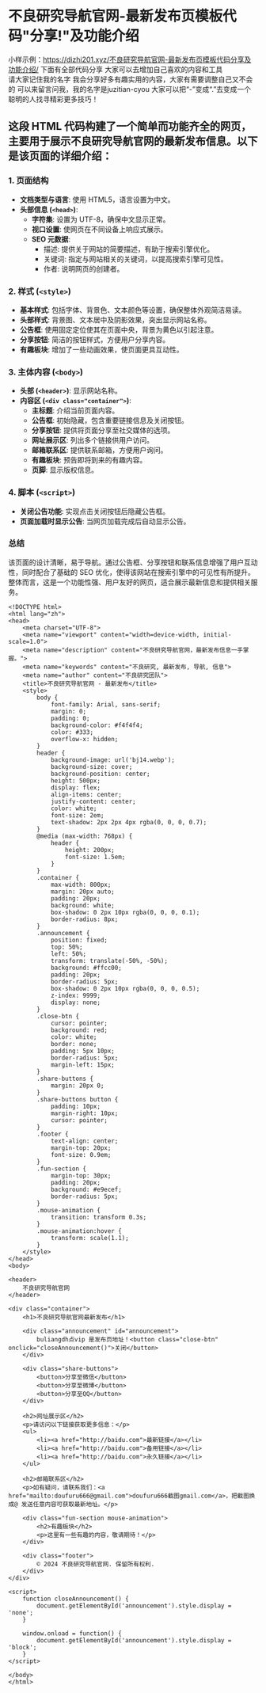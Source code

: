 # 不良研究导航官网-最新发布页模板代码"分享!"及功能介绍

小样示例：https://dizhi201.xyz/不良研究导航官网-最新发布页模板代码分享及功能介绍/   下面有全部代码分享 大家可以去增加自己喜欢的内容和工具<br>
请大家记住我的名字 我会分享好多有趣实用的内容，大家有需要调整自己又不会的 可以来留言问我，我的名字是juzitian-cyou 大家可以把“-”变成“.”去变成一个聪明的人找寻精彩更多技巧！

## 这段 HTML 代码构建了一个简单而功能齐全的网页，主要用于展示不良研究导航官网的最新发布信息。以下是该页面的详细介绍：

### 1. **页面结构**
- **文档类型与语言**: 使用 HTML5，语言设置为中文。
- **头部信息 (`<head>`)**:
  - **字符集**: 设置为 UTF-8，确保中文显示正常。
  - **视口设置**: 使网页在不同设备上响应式展示。
  - **SEO 元数据**:
    - 描述: 提供关于网站的简要描述，有助于搜索引擎优化。
    - 关键词: 指定与网站相关的关键词，以提高搜索引擎可见性。
    - 作者: 说明网页的创建者。

### 2. **样式 (`<style>`)**
- **基本样式**: 包括字体、背景色、文本颜色等设置，确保整体外观简洁易读。
- **头部样式**: 背景图、文本居中及阴影效果，突出显示网站名称。
- **公告框**: 使用固定定位使其在页面中央，背景为黄色以引起注意。
- **分享按钮**: 简洁的按钮样式，方便用户分享内容。
- **有趣板块**: 增加了一些动画效果，使页面更具互动性。

### 3. **主体内容 (`<body>`)**
- **头部 (`<header>`)**: 显示网站名称。
- **内容区 (`<div class="container">`)**:
  - **主标题**: 介绍当前页面内容。
  - **公告框**: 初始隐藏，包含重要链接信息及关闭按钮。
  - **分享按钮**: 提供将页面分享至社交媒体的选项。
  - **网址展示区**: 列出多个链接供用户访问。
  - **邮箱联系区**: 提供联系邮箱，方便用户询问。
  - **有趣板块**: 预告即将到来的有趣内容。
  - **页脚**: 显示版权信息。

### 4. **脚本 (`<script>`)**
- **关闭公告功能**: 实现点击关闭按钮后隐藏公告框。
- **页面加载时显示公告**: 当网页加载完成后自动显示公告。

### 总结
该页面的设计清晰，易于导航。通过公告框、分享按钮和联系信息增强了用户互动性，同时配合了基础的 SEO 优化，使得该网站在搜索引擎中的可见性有所提升。整体而言，这是一个功能性强、用户友好的网页，适合展示最新信息和提供相关服务。
```
<!DOCTYPE html>
<html lang="zh">
<head>
    <meta charset="UTF-8">
    <meta name="viewport" content="width=device-width, initial-scale=1.0">
    <meta name="description" content="不良研究导航官网，最新发布信息一手掌握。">
    <meta name="keywords" content="不良研究, 最新发布, 导航, 信息">
    <meta name="author" content="不良研究团队">
    <title>不良研究导航官网 - 最新发布</title>
    <style>
        body {
            font-family: Arial, sans-serif;
            margin: 0;
            padding: 0;
            background-color: #f4f4f4;
            color: #333;
            overflow-x: hidden;
        }
        header {
            background-image: url('bj14.webp');
            background-size: cover;
            background-position: center;
            height: 500px;
            display: flex;
            align-items: center;
            justify-content: center;
            color: white;
            font-size: 2em;
            text-shadow: 2px 2px 4px rgba(0, 0, 0, 0.7);
        }
        @media (max-width: 768px) {
            header {
                height: 200px;
                font-size: 1.5em;
            }
        }
        .container {
            max-width: 800px;
            margin: 20px auto;
            padding: 20px;
            background: white;
            box-shadow: 0 2px 10px rgba(0, 0, 0, 0.1);
            border-radius: 8px;
        }
        .announcement {
            position: fixed;
            top: 50%;
            left: 50%;
            transform: translate(-50%, -50%);
            background: #ffcc00;
            padding: 20px;
            border-radius: 5px;
            box-shadow: 0 2px 10px rgba(0, 0, 0, 0.5);
            z-index: 9999;
            display: none;
        }
        .close-btn {
            cursor: pointer;
            background: red;
            color: white;
            border: none;
            padding: 5px 10px;
            border-radius: 5px;
            margin-left: 15px;
        }
        .share-buttons {
            margin: 20px 0;
        }
        .share-buttons button {
            padding: 10px;
            margin-right: 10px;
            cursor: pointer;
        }
        .footer {
            text-align: center;
            margin-top: 20px;
            font-size: 0.9em;
        }
        .fun-section {
            margin-top: 30px;
            padding: 20px;
            background: #e9ecef;
            border-radius: 5px;
        }
        .mouse-animation {
            transition: transform 0.3s;
        }
        .mouse-animation:hover {
            transform: scale(1.1);
        }
    </style>
</head>
<body>

<header>
    不良研究导航官网
</header>

<div class="container">
    <h1>不良研究导航官网最新发布</h1>

    <div class="announcement" id="announcement">
        buliangdh点vip 是发布页地址！<button class="close-btn" onclick="closeAnnouncement()">关闭</button>
    </div>

    <div class="share-buttons">
        <button>分享至微信</button>
        <button>分享至微博</button>
        <button>分享至QQ</button>
    </div>

    <h2>网址展示区</h2>
    <p>请访问以下链接获取更多信息：</p>
    <ul>
        <li><a href="http://baidu.com">最新链接</a></li>
        <li><a href="http://baidu.com">备用链接</a></li>
        <li><a href="http://baidu.com">永久链接</a></li>
    </ul>

    <h2>邮箱联系区</h2>
    <p>如有疑问，请联系我们：<a href="mailto:doufuru666@gmail.com">doufuru666截图gmail.com</a>，把截图换成@ 发送任意内容可获取最新地址。</p>

    <div class="fun-section mouse-animation">
        <h2>有趣板块</h2>
        <p>这里有一些有趣的内容，敬请期待！</p>
    </div>

    <div class="footer">
        © 2024 不良研究导航官网. 保留所有权利.
    </div>
</div>

<script>
    function closeAnnouncement() {
        document.getElementById('announcement').style.display = 'none';
    }

    window.onload = function() {
        document.getElementById('announcement').style.display = 'block';
    }
</script>

</body>
</html>
```
